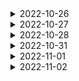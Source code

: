 <details>
  <summary>2022-10-26</summary>
<pre>

![있었는데 없음](https://user-images.githubusercontent.com/105253684/197935829-6f25114c-3df8-470a-9f30-ee2dbca9f78d.png)

* 보호 시작일보다 입양일이 더 빠른 동물을 찾기 위해 보호 시작일에서 입양일을 빼 0보다 큰 값 찾기
* 보호시작일이 빠른 순으로 조회하기

```mysql 
SELECT O.ANIMAL_ID, O.NAME FROM ANIMAL_OUTS O
INNER JOIN ANIMAL_INS I
ON O.ANIMAL_ID = I.ANIMAL_ID
WHERE I.DATETIME - O.DATETIME > 0
ORDER BY I.DATETIME;
```
---
![없어진 기록](https://user-images.githubusercontent.com/105253684/197937689-6a061149-d6ca-4943-87da-8e2306a00cc4.png)

* 왼쪽에 ANIMAL_OUTS 를 두고 LEFT JOIN 을 사용하여, ANIMAL_INS 의 키가 NULL 인 데이터를 찾으면, ANIMAL_OUTS 에만 존재하는 데이터를 찾을 수 있습니다.

```mysql 
SELECT O.ANIMAL_ID, O.NAME FROM ANIMAL_OUTS O
LEFT JOIN ANIMAL_INS I
ON I.ANIMAL_ID = O.ANIMAL_ID
WHERE I.ANIMAL_ID IS NULL;
```
---
![헤비유저](https://user-images.githubusercontent.com/105253684/197938120-e3988054-963e-4f77-9543-a631cffc5531.png)

* IN절을 사용해 공간을 둘 이상 등록한 사람의 HOST_ID를 구하여 SELECT하고 아이디 순으로 조회합니다.

```mysql 
SELECT *
FROM PLACES
WHERE HOST_ID IN (
    SELECT HOST_ID 
    FROM PLACES 
    GROUP BY HOST_ID 
    HAVING COUNT(HOST_ID) > 1
)
ORDER BY ID;
```
---
![보호소에서 중성화한 동물](https://user-images.githubusercontent.com/105253684/197939104-275dd08a-8b6f-47d6-a479-ed27b7e34bab.png)

* ANIMAL_ID가 같은 동물 INNER JOIN 후 보호소에서 중성화를 거쳤다면 보호소에 들어왔을 때와 입양을 보낸 동물의 성별 및 중성화 여부가 다를 것입니다.

```mysql 
SELECT I.ANIMAL_ID, I.ANIMAL_TYPE, I.NAME FROM ANIMAL_INS I
INNER JOIN ANIMAL_OUTS O
ON I.ANIMAL_ID = O.ANIMAL_ID
WHERE I.SEX_UPON_INTAKE != O.SEX_UPON_OUTCOME
ORDER BY ANIMAL_ID;
```
</pre>
</details>

<details>
  <summary>2022-10-27</summary>
<pre>

![중복 제거](https://user-images.githubusercontent.com/105253684/198181100-70df53ab-ff85-4992-93b2-902ef3a94be3.png)

* (DISTINCT NAME)으로 NAME에 있는 중복 값을 제거 후 COUNT합니다.

```mysql 
SELECT COUNT(DISTINCT NAME) COUNT FROM ANIMAL_INS;
```
---
![동물 수 구하기](https://user-images.githubusercontent.com/105253684/198181625-c4f5c8d1-7bcb-41a5-ad59-73315fcc2cd5.png)

* COUNT(*)로 ANIMAL_INS 테이블의 모든 로우를 COUNT합니다.

```mysql 
SELECT COUNT(*) COUNT FROM ANIMAL_INS;
```
---
![최솟값 구하기](https://user-images.githubusercontent.com/105253684/198181841-eb6e51db-f48b-4dbf-8bc7-7ea486f83679.png)

* MIN(DATETIME)으로 보호 시작일의 최솟값을 조회합니다.

```mysql
SELECT MIN(DATETIME) DATETIME FROM ANIMAL_INS;
```
---
![이름에 el 들어가는 동물 찾기](https://user-images.githubusercontent.com/105253684/198182068-a5026641-7a32-497b-bd89-992d4b32cb4e.png)

* LIKE '%el%' AND ANIMAL_TYPE = 'Dog'로 이름 사이에 EL이 들어가는 개를 조회 후 NAME 오름차순 정렬합니다.

```mysql
SELECT ANIMAL_ID, NAME FROM ANIMAL_INS WHERE NAME LIKE '%el%' AND ANIMAL_TYPE = 'Dog' ORDER BY NAME;
```
---
![동명 동물 수 찾기](https://user-images.githubusercontent.com/105253684/198190899-43960d68-cac0-4e75-a501-3f974bc73015.png)

* GROUP BY로 NAME끼리 묶은 후 HAVING으로 COUNT(NAME)이 두 개 이상인 것만 조회 후 NAME 오름차순 정렬합니다.

```mysql
SELECT NAME, COUNT(NAME) COUNT
FROM ANIMAL_INS 
GROUP BY NAME 
HAVING COUNT(NAME) > 1 
ORDER BY NAME;
```
</pre>
</details>


<details>
  <summary>2022-10-28</summary>
<pre>

![NULL 처리하기](https://user-images.githubusercontent.com/105253684/198502250-5147a992-3094-496e-9d35-dd19ee2b60b7.png)

* COALEASCE(컬럼명, NULL 대체 할 값)을 사용하여 NULL값엔 No name을 넣어줍니다.

```mysql
SELECT ANIMAL_TYPE, COALESCE(NAME, 'No name') as NAME, SEX_UPON_INTAKE FROM ANIMAL_INS;
```
---
![DATETIME에서 DATE로 형 변환](https://user-images.githubusercontent.com/105253684/198502235-d167ac8b-c690-4e84-8a35-7f53d512ecbd.png)

* DATE_FORMAT을 활용해 DATETIME의 연-월-일 만 출력합니다.
* ORDER BY ANIMAL_ID로 결과는 아이디 순으로 조회 합니다.

```mysql
SELECT ANIMAL_ID, NAME, DATE_FORMAT(DATETIME, '%Y-%m-%d') 
FROM ANIMAL_INS 
ORDER BY ANIMAL_ID;
```
---
![고양이와 개는 몇 마리 있을까](https://user-images.githubusercontent.com/105253684/198502257-2050b3d8-ea29-471c-8c78-49851861e0b3.png)

* COUNT(ANIMAL_TYPE)으로 GROUP BY로 묶어둔 개와 고양이가 각각 몇 마리인지 조회합니다.
* 고양이를 개보다 먼저 조회하기 위해(CAT, DOG) ANIMAL_TYPE의 오름차순으로 정렬합니다.
```mysql
SELECT ANIMAL_TYPE, COUNT(ANIMAL_TYPE) 
FROM ANIMAL_INS 
GROUP BY ANIMAL_TYPE 
ORDER BY ANIMAL_TYPE;
```
---
![중성화 여부 파악하기](https://user-images.githubusercontent.com/105253684/198502288-c0fee014-4e80-4b9e-a90c-c26ebe0450be.png)

* 중성화된 동물은 SEX_UPON_INTAKE컬럼에 Neutered 또는 Spayed라는 단어가 들어갑니다.
* IF문을 사용해 성별 및 중성화 여부에 Neutered, Spayed가 들어간다면 O 그렇지 않다면 X를 출력합니다.
* 아이디 순으로 조회합니다. 
```mysql
SELECT ANIMAL_ID, NAME, 
IF((SEX_UPON_INTAKE LIKE "Neutered%") OR (SEX_UPON_INTAKE LIKE "Spayed%"), "O", "X") "중성화" 
FROM ANIMAL_INS 
ORDER BY ANIMAL_ID;
```
---
![입양 시각 구하기(1)](https://user-images.githubusercontent.com/105253684/198502261-b9a832f4-2e1b-4bf3-a30b-c892db44121c.png)

* HOUR(DATETIME)으로 DATETIME의 시간만 뽑은 후 GROUP BY로 묶어줍니다.
* GROUP BY로 묶은 시간에 해당하는 로우를 COUNT합니다.
* GROUP BY로 묶은 시간에 조건을 주기 위해 HAVING을 사용하여 9시부터 20시 전 까지의 기록들만 출력합니다.
* 결과는 시간대 순으로 정렬합니다. (ORDER BY HOUR)
```mysql
SELECT HOUR(DATETIME) HOUR, COUNT(DATETIME) COUNT
FROM ANIMAL_OUTS
GROUP BY HOUR(DATETIME)
HAVING HOUR >= 9 and HOUR < 20
ORDER BY HOUR
```

</pre>
</details>


<details>
  <summary>2022-10-31</summary>
<pre>

![오랜 기간 보호한 동물(1)](https://user-images.githubusercontent.com/105253684/198912380-4d6c0f7f-175e-4792-8d02-5686a1ec8939.png)

* ANIMAL_INS를 기준으로 ANIMAL_OUTS를 LEFT JOIN 해줍니다.
* 그 중 ANIMAL_OUTS의 입양일이 NULL인 로우만 뽑아 아직 입양을 못 간 동물만 뽑습니다.
* ANIMAL_INS의 보호시작일을 기준으로 오름차순 정렬 후 상위 3개의 로우(LIMIT 3)만 출력합니다.

```mysql
SELECT A.NAME,A.DATETIME
FROM ANIMAL_INS A
LEFT JOIN ANIMAL_OUTS B
ON A.ANIMAL_ID=B.ANIMAL_ID
WHERE B.DATETIME IS NULL
ORDER BY A.DATETIME
LIMIT 3;
```
---
![오랜 기간 보호한 동물(2)](https://user-images.githubusercontent.com/105253684/198912384-0d0af134-c213-4c9f-8fbe-3f315d1489a2.png)

* ANIMAL_OUTS 테이블의 ANIMAL_ID는 ANIMAL_INS의 ANIMAL_ID의 외래 키입니다.
* ANIMAL_INS와 ANIMAL_OUTS를 ANIMAL_ID를 기준으로 INNER JOIN 해줍니다.
* ANIMAL_INS의 보호 시작일에서 ANIMAL_OUTS의 입양일을 빼면 보호 기간입니다.
* 보호 기간을 기준으로 오름차순 정렬 후 상위 2개 로우를 출력합니다.

```mysql
SELECT O.ANIMAL_ID, O.NAME FROM ANIMAL_OUTS O
INNER JOIN ANIMAL_INS I
ON I.ANIMAL_ID = O.ANIMAL_ID
ORDER BY I.DATETIME-O.DATETIME
LIMIT 2;
```
---
![가격이 제일 비싼 식품의 정보 출력하기](https://user-images.githubusercontent.com/105253684/198912386-7bba9737-758e-4178-bacb-c9f926c68b8b.png)

* FOOD_PRODUCT의 가장 비싼 식품 가격을 서브쿼리로 찾아줍니다.(SELECT MAX(PRICE) FROM FOOD_PRODUCT)
* 가장 비싼 식품 가격을 가진 로우를 출력합니다.

```mysql
SELECT * FROM FOOD_PRODUCT
WHERE PRICE = (SELECT MAX(PRICE) FROM FOOD_PRODUCT)
```
---
![루시와 엘라 찾기](https://user-images.githubusercontent.com/105253684/198912387-370cee1a-c034-49ac-bf23-b6b81ce4635c.png)

* IN절을 사용해 NAME이 Lucy, Ella, Pickle, Rogan, Sabrina, Mitty인 동물의 로우만 출력합니다.

```mysql
SELECT ANIMAL_ID, NAME, SEX_UPON_INTAKE FROM ANIMAL_INS
WHERE NAME IN ('Lucy', 'Ella', 'Pickle', 'Rogan', 'Sabrina', 'Mitty');
```
---
![카테고리 별 상품 개수 구하기](https://user-images.githubusercontent.com/105253684/198915432-3c6c28df-c30f-4019-ae4a-6462ac0848cb.png)

* SUBSTR(컬럼명, 시작 위치값, 가져올 길이값 )을 사용하여
 RODUCT_CODE의 첫 번째 문자부터 2개의 문자를 뽑아 낸 후 CATEGORY로 지정합니다.
* GROUP BY CATEGORY로 카테고리별로 묶어줍니다.
* COUNT(PRODUCT_ID)로 GROUP BY로 묶인 로우를 COUNT해줍니다.
* CATEGORY 오름차순으로 정렬합니다.

```mysql
SELECT SUBSTR(PRODUCT_CODE, 1, 2) CATEGORY, COUNT(PRODUCT_ID) PRODUCTS
FROM PRODUCT 
GROUP BY CATEGORY
ORDER BY CATEGORY;
```

</pre>
</details>


<details>
  <summary>2022-11-01</summary>
<pre>

![image](https://user-images.githubusercontent.com/105253684/199138973-9e695022-acb8-4b7c-a7bb-169027adcf16.png)

* PRODUCT테이블과 OFFLINE_SALE테이블을 PRODUCT_ID로 INNER JOIN 해줍니다.
* PRODUCT_CODE끼리 GROUP BY로 묶어줍니다.
* SUM(판매가 * 판매량)으로 상품코드 별 매출액 합계를 구합니다.
* 매출액(SALES)를 기준으로 내림차순 후 같다면 상품코드 기준 오름차순 정렬해줍니다.

```mysql
SELECT P.PRODUCT_CODE, SUM(P.PRICE*O.SALES_AMOUNT) SALES 
FROM PRODUCT P
INNER JOIN OFFLINE_SALE O
ON P.PRODUCT_ID = O.PRODUCT_ID
GROUP BY P.PRODUCT_CODE
ORDER BY SALES DESC, P.PRODUCT_CODE;
```
---
![image](https://user-images.githubusercontent.com/105253684/199139855-166b66e2-3af4-4ffa-b1d4-899201b35bdd.png)

* GROUP BY로 진료과 코드 별로 묶어줍니다.
* COUNT(진료예약일시)로 월별예약건수를 구해준 후 5월예약건수라는 별칭을 붙입니다.
* LIKE '2022-05%'를 사용해 월별예약건수 중 2022년 5월에 해당하는 데이터를 뽑아줍니다.
* 5월예약건수를 기준 오름차순 정렬 후 같다면, 진료과 코드 기준 오름차순 정렬합니다.

```mysql
SELECT MCDP_CD 진료과코드, COUNT(APNT_YMD) 5월예약건수 
FROM APPOINTMENT
WHERE APNT_YMD LIKE '2022-05%'
GROUP BY MCDP_CD
ORDER BY 5월예약건수, MCDP_CD
```
---
![image](https://user-images.githubusercontent.com/105253684/199140969-91edd614-fd8b-43ae-a79a-62e11cdcdb58.png)

* DATE_OF_BIRTH 컬럼이 출력하면 DATETIME형식이기 때문에 DATE_FORMAT(DATE_OF_BIRTH, '%Y-%m-%d')으로 'YYYY-mm-dd'형식으로 바꿔줍니다.
* 생일이 3월인 데이터를 뽑기위해 MONTH(DATE_OF_BIRTH) = 3 으로 생일의 월만 뽑아 3인 데이터를 뽑아줍니다.
* 여성회원은 GENDER가 'W'입니다. 조건식에 AND로 추가해줍니다.
* 전화번호가 NULL인경우를 제외하기 위해 TLNO IS NOT NULL을 추가합니다.
* MEMBER_ID를 기준 오름차순 정렬합니다.


```mysql
SELECT MEMBER_ID, MEMBER_NAME, GENDER, DATE_FORMAT(DATE_OF_BIRTH, '%Y-%m-%d') DATE_OF_BIRTH
FROM MEMBER_PROFILE
WHERE MONTH(DATE_OF_BIRTH) = 3 
AND GENDER = 'W'
AND TLNO IS NOT NULL
ORDER BY MEMBER_ID;
```
---

</pre>
</details>


<details>
  <summary>2022-11-02</summary>
<pre>



</pre>
</details>
